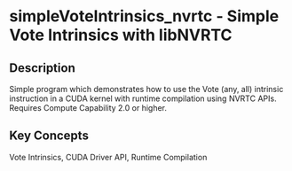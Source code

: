 # simpleVoteIntrinsics_nvrtc - Simple Vote Intrinsics with libNVRTC

## Description

Simple program which demonstrates how to use the Vote (any, all) intrinsic instruction in a CUDA kernel with runtime compilation using NVRTC APIs. Requires Compute Capability 2.0 or higher.

## Key Concepts

Vote Intrinsics, CUDA Driver API, Runtime Compilation
